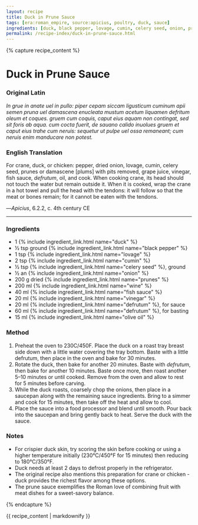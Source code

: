 ```yaml
---
layout: recipe
title: Duck in Prune Sauce
tags: [era:roman_empire, source:apicius, poultry, duck, sauce]
ingredients: [duck, black pepper, lovage, cumin, celery seed, onion, prunes, wine, fish sauce, vinegar, defrutum, olive oil]
permalink: /recipe-index/duck-in-prune-sauce.html
---
```


{% capture recipe_content %}
# Duck in Prune Sauce

### Original Latin
*In grue in anate uel in pullo: piper cepam siccam ligusticum cuminum apii semen pruna uel damascena enucleata mustum acetum liquamen defritum oleum et coques. gruem cum coquis, caput eius aquam non contingat, sed sit foris ab aqua. cum cocta fuerit, de sauano calido inuolues gruem et caput eius trahe cum neruis: sequetur ut pulpe uel ossa remaneant; cum neruis enim manducare non potest.*

### English Translation
For crane, duck, or chicken: pepper, dried onion, lovage, cumin, celery seed, prunes or damascene [plums] with pits removed, grape juice, vinegar, fish sauce, *defrutum*, oil, and cook. When cooking crane, its head should not touch the water but remain outside it. When it is cooked, wrap the crane in a hot towel and pull the head with the tendons: it will follow so that the meat or bones remain; for it cannot be eaten with the tendons.

—*Apicius*, 6.2.2, c. 4th century CE

___

### Ingredients
- 1 {% include ingredient_link.html name="duck" %}
- ½ tsp ground {% include ingredient_link.html name="black pepper" %}
- 1 tsp {% include ingredient_link.html name="lovage" %}
- 2 tsp {% include ingredient_link.html name="cumin" %}
- ½ tsp {% include ingredient_link.html name="celery seed" %}, ground
- ½ an {% include ingredient_link.html name="onion" %}
- 200 g dried {% include ingredient_link.html name="prunes" %}
- 200 ml {% include ingredient_link.html name="wine" %}
- 40 ml {% include ingredient_link.html name="fish sauce" %}
- 20 ml {% include ingredient_link.html name="vinegar" %}
- 20 ml {% include ingredient_link.html name="defrutum" %}, for sauce
- 60 ml {% include ingredient_link.html name="defrutum" %}, for basting
- 15 ml {% include ingredient_link.html name="olive oil" %}

### Method
1. Preheat the oven to 230C/450F. Place the duck on a roast tray breast side down with a little water covering the tray bottom. Baste with a little defrutum, then place in the oven and bake for 30 minutes.
2. Rotate the duck, then bake for another 20 minutes. Baste with *defrutum*, then bake for another 10 minutes. Baste once more, then roast another 5–10 minutes or until cooked. Remove from the oven and allow to rest for 5 minutes before carving.
3. While the duck roasts, coarsely chop the onions, then place in a saucepan along with the remaining sauce ingredients. Bring to a simmer and cook for 15 minutes, then take off the heat and allow to cool.
4. Place the sauce into a food processor and blend until smooth. Pour back into the saucepan and bring gently back to heat. Serve the duck with the sauce.

### Notes
- For crispier duck skin, try scoring the skin before cooking or using a higher temperature initially (230°C/450°F for 15 minutes) then reducing to 180°C/350°F.
- Duck needs at least 2 days to defrost properly in the refrigerator.
- The original recipe also mentions this preparation for crane or chicken - duck provides the richest flavor among these options.
- The prune sauce exemplifies the Roman love of combining fruit with meat dishes for a sweet-savory balance.

{% endcapture %}

{{ recipe_content | markdownify }}